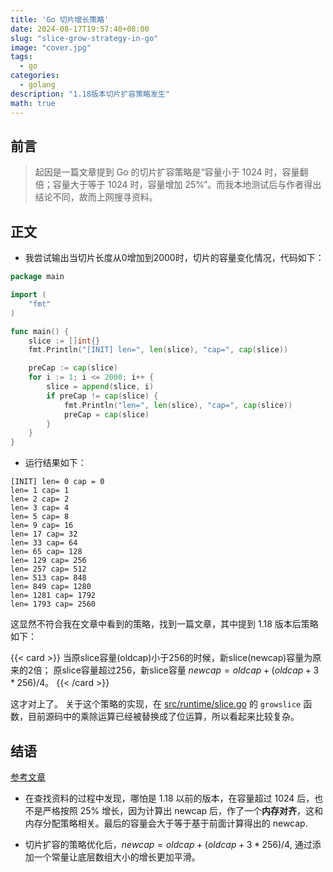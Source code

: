 ```yaml
---
title: 'Go 切片增长策略'
date: 2024-08-17T19:57:40+08:00
slug: "slice-grow-strategy-in-go"
image: "cover.jpg"
tags:
  - go
categories:
  - golang
description: "1.18版本切片扩容策略发生"
math: true
---
```


## 前言

> 起因是一篇文章提到 Go 的切片扩容策略是“容量小于 1024 时，容量翻倍；容量大于等于 1024 时，容量增加 25%”。而我本地测试后与作者得出结论不同，故而上网搜寻资料。

## 正文

- 我尝试输出当切片长度从0增加到2000时，切片的容量变化情况，代码如下：

```go
package main

import (
	"fmt"
)

func main() {
	slice := []int{}
	fmt.Println("[INIT] len=", len(slice), "cap=", cap(slice))

	preCap := cap(slice)
	for i := 1; i <= 2000; i++ {
		slice = append(slice, i)
		if preCap != cap(slice) {
			fmt.Println("len=", len(slice), "cap=", cap(slice))
			preCap = cap(slice)
		}
	}
}
```

- 运行结果如下：

```
[INIT] len= 0 cap = 0
len= 1 cap= 1
len= 2 cap= 2
len= 3 cap= 4
len= 5 cap= 8
len= 9 cap= 16
len= 17 cap= 32
len= 33 cap= 64
len= 65 cap= 128
len= 129 cap= 256
len= 257 cap= 512
len= 513 cap= 848
len= 849 cap= 1280
len= 1281 cap= 1792
len= 1793 cap= 2560
```

这显然不符合我在文章中看到的策略，找到一篇文章，其中提到 1.18 版本后策略如下：

{{< card >}}
当原slice容量(oldcap)小于256的时候，新slice(newcap)容量为原来的2倍；
原slice容量超过256，新slice容量 $newcap = oldcap+(oldcap+3*256)/4$。
{{< /card >}}

这才对上了。
关于这个策略的实现，在 [src/runtime/slice.go](https://github.com/golang/go/blob/889abb17e125bb0f5d8de61bb80ef15fbe2a130d/src/runtime/slice.go#L177) 的 `growslice` 函数，目前源码中的乘除运算已经被替换成了位运算，所以看起来比较复杂。

## 结语

[参考文章](https://golang.design/go-questions/slice/grow/)

- 在查找资料的过程中发现，哪怕是 1.18 以前的版本，在容量超过 1024 后，也不是严格按照 25% 增长，因为计算出 newcap 后，作了一个**内存对齐**，这和内存分配策略相关。最后的容量会大于等于基于前面计算得出的 newcap.

- 切片扩容的策略优化后，$newcap=oldcap+(oldcap+3*256)/4$, 通过添加一个常量让底层数组大小的增长更加平滑。

